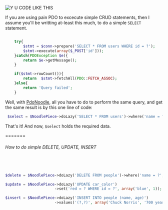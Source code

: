 ![Y U CODE LIKE THIS](http://i.imm.io/1hM9x.jpeg)

 


If you are using pain PDO to excecute simple CRUD statements, then I assume you'll be writting at-least this much, 
to do a simple `SELECT` statement. 

```` php            

	try{
		$stmt = $conn->prepare('SELECT * FROM users WHERE id = ?');
		$stmt->execute(array($_POST['id']));
	}catch(PDOException $e){
		return $e->getMessage();
	}

	if($stmt->rowCount()){
		return  $stmt->fetchAll(PDO::FETCH_ASSOC); 
	}else{
		return 'Query failed';
	}

`````
 Well,  with [PdoNoodle](https://github.com/simon-eQ/PdoNoodle), all you have to do to perform the same query, and  get the same result is by this one line of code:

```` php     
 $select = $NoodlePiece->doLazy('SELECT * FROM users')->where('name = ?', $_POST['Simon']);

````
 That's it! And now, `$select` holds the required data.   
 
 
=======
###### How to do simple DELETE, UPDATE, INSERT
```` php   



$delete = $NoodlePiece->doLazy('DELETE FROM people')->where('name = ?', array('Hitler'));

$update = $NoodlePiece->doLazy('UPDATE car_color')
                      ->set('red = ? WHERE id = ?', array('blue', 1));

$insert = $NoodlePiece->doLazy('INSERT INTO people (name, age)')
                      ->values('(?,?)', array('Chuck Norris', '700 years old'), true);



